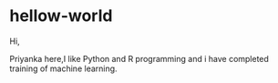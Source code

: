 # hellow-world


Hi,

Priyanka here,I like Python and R programming and i have completed training of machine learning.
